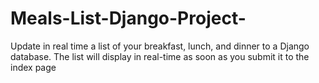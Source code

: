 # Meals-List-Django-Project-
Update in real time a list of your breakfast, lunch, and dinner to a Django database. The list will display in real-time as soon as you submit it to the index page
